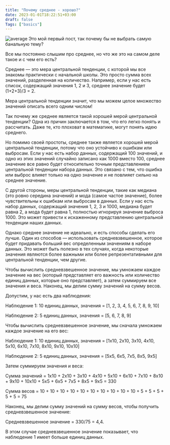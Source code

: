 ```yaml
---
title: "Почему среднее - хорошо?"
date: 2023-01-01T18:22:51+03:00
draft: false
Tags: ["basics"]
---
```

![average](/images/posts/mean-is-good.png)
Это мой первый пост, так почему бы не выбрать самую банальную тему?

Все мы постоянно слышим про среднее, но что же это на  самом деле такое и с чем его есть?

Среднее  — это мера центральной тенденции, с которой мы все знакомы практически с начальной школы. Это просто сумма всех значений, разделенная на количество. Например, если у нас есть список, содержащий значения 1, 2 и 3, среднее значение будет (1+2+3)/3 = 2.

Мера центральной тенденции значит, что мы можем целое множество значений описать всего одним числом!

Так почему же среднее является такой хорошей мерой центральной тенденции? Одна из причин заключается в том, что его легко понять и рассчитать. Даже те, кто плоховат в математике, могут понять идею среднего.

Но помимо своей простоты, среднее также является хорошей мерой центральной тенденции, потому что оно устойчиво к ошибкам или выбросам. Если у нас есть набор данных, содержащий 100 значений, и одно из этих значений случайно записано как 1000 вместо 100, среднее значение все равно будет относительно точным представлением центральной тенденции набора данных. Это связано с тем, что ошибка или выброс влияет только на одно значение и не повлияет сильно на среднее значение.

С другой стороны, меры центральной тенденции, такие как медиана (это ровно середина значений) и мода (самое частое значение), более чувствительны к ошибкам или выбросам в данных. Если у нас есть набор данных, содержащий значения 1, 2, 3 и 1000, медиана будет равна 2, а мода будет равна 1, полностью игнорируя значение выброса 1000. Это может привести к искаженному представлению центральной тенденции наших данных.

Однако среднее значение не идеально, и есть способы сделать его лучше. Один из способов — использовать средневзвешенное, которое будет придавать больший вес определенным значениям в наборе данных. Это может быть полезно в тех случаях, когда некоторые значения являются более важными или более репрезентативными для центральной тенденции, чем другие.

Чтобы вычислить средневзвешенное значение, мы  умножаем каждое значение на вес (который представляет его важность или количество единиц данных, которые оно представляет), а затем суммируем все значения и веса. Наконец, мы делим сумму значений на сумму весов.

Допустим, у нас есть два наблюдения:

Наблюдение 1: 10 единиц данных, значения = [1, 2, 3, 4, 5, 6, 7, 8, 9, 10]

Наблюдение 2: 5 единиц данных, значения = [5, 6, 7, 8, 9]

Чтобы вычислить средневзвешенное значение, мы сначала умножаем каждое значение на его вес:

Наблюдение 1: 10 единиц данных, значения = [1x10, 2x10, 3x10, 4x10, 5x10, 6x10, 7x10, 8x10, 9x10, 10x10]

Наблюдение 2: 5 единиц данных, значения = [5x5, 6x5, 7x5, 8x5, 9x5]

Затем суммируем значения и веса:

Сумма значений = 1x10 + 2x10 + 3x10 + 4x10 + 5x10 + 6x10 + 7x10 + 8x10 + 9x10 + 10x10 + 5x5 + 6x5 + 7x5 + 8x5 + 9x5 = 330

Сумма весов = 10 + 10 + 10 + 10 + 10 + 10 + 10 + 10 + 10 + 10 + 5 + 5 + 5 + 5 + 5 = 75

Наконец, мы делим сумму значений на сумму весов, чтобы получить средневзвешенное значение:

Средневзвешенное значение = 330/75 = 4,4.

В этом случае средневзвешенное значение показывает, что наблюдение 1 имеет больше единиц данных.

